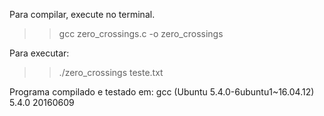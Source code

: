 Para compilar, execute no terminal.

>> gcc zero_crossings.c -o zero_crossings

Para executar:

>> ./zero_crossings teste.txt

Programa compilado e testado em:
gcc (Ubuntu 5.4.0-6ubuntu1~16.04.12) 5.4.0 20160609
